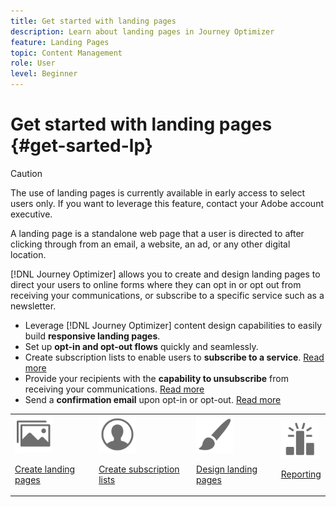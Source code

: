 ```yaml
---
title: Get started with landing pages
description: Learn about landing pages in Journey Optimizer
feature: Landing Pages
topic: Content Management
role: User
level: Beginner
---
```

# Get started with landing pages {#get-sarted-lp}

>[!CAUTION]
>
>The use of landing pages is currently available in early access to select users only. If you want to leverage this feature, contact your Adobe account executive.

A landing page is a standalone web page that a user is directed to after clicking through from an email, a website, an ad, or any other digital location.

<!--The landing page is driven toward a business goal like joining a subscription list, buying products, get to know more, etc. If the user takes that desired action, the landing page has converted. Landing pages often contain online forms that are used by marketers to acquire new consumers or get to know better their existing customers and nurture them.-->

[!DNL Journey Optimizer] allows you to create and design landing pages to direct your users to online forms where they can opt in or opt out from receiving your communications, or subscribe to a specific service such as a newsletter.

<!--Landing pages are online forms that are used by marketers to capture information on audiences, offer subscriptions to a service, display data and grow your database. These can also be used for acquiring or updating existing profiles.-->

<!--[!DNL Journey Optimizer] now allows you to:
* Easily build landing pages to make users subscribe to your communications.
* Enable your customers to opt-in or opt-out from your communications.
To move to RN-->

* Leverage [!DNL Journey Optimizer] content design capabilities to easily build **responsive landing pages**.
* Set up **opt-in and opt-out flows** quickly and seamlessly.
* Create subscription lists to enable users to **subscribe to a service**. [Read more](lp-use-cases.md#subscription-to-a-service)
* Provide your recipients with the **capability to unsubscribe** from receiving your communications. [Read more](lp-use-cases.md#opt-out)
* Send a **confirmation email** upon opt-in or opt-out. [Read more](lp-use-cases.md#send-confirmation-email)

<table>
<tr>
<td><img src="../assets/do-not-localize/icon_assets.svg" width="60px"><p><a href="create-lp.md">Create landing pages</a></p></td>
<td><img src="../assets/do-not-localize/icon_personalization.svg" width="60px"><p><a href="subscription-list.md">Create subscription lists</a></p></td>
<td><img src="../assets/do-not-localize/icon_design.svg" width="60px"><p><a href="design-lp.md">Design landing pages</a></p></td>
<td><img src="../assets/do-not-localize/monitor.svg" width="60px"><p><a href="lp-report.md">Reporting</a></p></td>
</tr>
</table>

<!--Easily build attractive/efficient landing pages to drive the best conversion.-->

<!--**Questions**

* Can you leverage **Adobe Experience Manager Assets Essentials** to enrich your landing pages' content?

* Can you personalize LP ? > Enhance customers' experience by creating **personalized landing pages** based on their profile attributes.

<td><img src="../assets/do-not-localize/icon_messages.svg" width="60px"><p><a href="lp-use-cases.md">Use cases</a></p></td>

-->